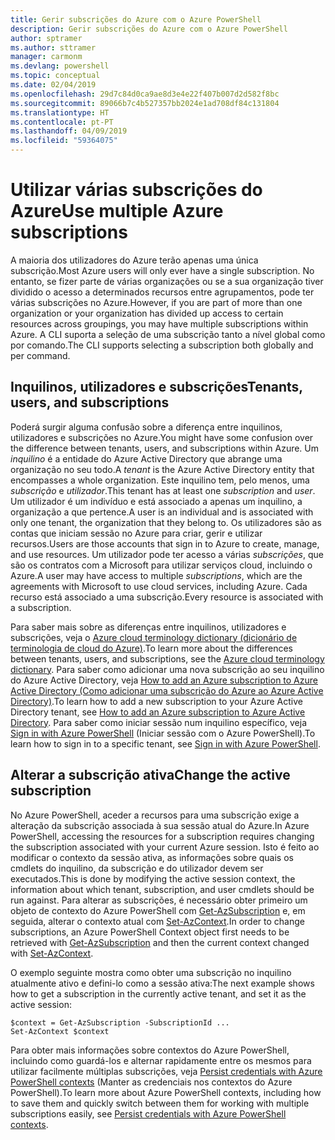 ```yaml
---
title: Gerir subscrições do Azure com o Azure PowerShell
description: Gerir subscrições do Azure com o Azure PowerShell
author: sptramer
ms.author: sttramer
manager: carmonm
ms.devlang: powershell
ms.topic: conceptual
ms.date: 02/04/2019
ms.openlocfilehash: 29d7c84d0ca9ae8d3e4e22f407b007d2d582f8bc
ms.sourcegitcommit: 89066b7c4b527357bb2024e1ad708df84c131804
ms.translationtype: HT
ms.contentlocale: pt-PT
ms.lasthandoff: 04/09/2019
ms.locfileid: "59364075"
---
```

# <a name="use-multiple-azure-subscriptions"></a><span data-ttu-id="016d4-103">Utilizar várias subscrições do Azure</span><span class="sxs-lookup"><span data-stu-id="016d4-103">Use multiple Azure subscriptions</span></span>

<span data-ttu-id="016d4-104">A maioria dos utilizadores do Azure terão apenas uma única subscrição.</span><span class="sxs-lookup"><span data-stu-id="016d4-104">Most Azure users will only ever have a single subscription.</span></span> <span data-ttu-id="016d4-105">No entanto, se fizer parte de várias organizações ou se a sua organização tiver dividido o acesso a determinados recursos entre agrupamentos, pode ter várias subscrições no Azure.</span><span class="sxs-lookup"><span data-stu-id="016d4-105">However, if you are part of more than one organization or your organization has divided up access to certain resources across groupings, you may have multiple subscriptions within Azure.</span></span> <span data-ttu-id="016d4-106">A CLI suporta a seleção de uma subscrição tanto a nível global como por comando.</span><span class="sxs-lookup"><span data-stu-id="016d4-106">The CLI supports selecting a subscription both globally and per command.</span></span>

## <a name="tenants-users-and-subscriptions"></a><span data-ttu-id="016d4-107">Inquilinos, utilizadores e subscrições</span><span class="sxs-lookup"><span data-stu-id="016d4-107">Tenants, users, and subscriptions</span></span>

<span data-ttu-id="016d4-108">Poderá surgir alguma confusão sobre a diferença entre inquilinos, utilizadores e subscrições no Azure.</span><span class="sxs-lookup"><span data-stu-id="016d4-108">You might have some confusion over the difference between tenants, users, and subscriptions within Azure.</span></span> <span data-ttu-id="016d4-109">Um _inquilino_ é a entidade do Azure Active Directory que abrange uma organização no seu todo.</span><span class="sxs-lookup"><span data-stu-id="016d4-109">A _tenant_ is the Azure Active Directory entity that encompasses a whole organization.</span></span> <span data-ttu-id="016d4-110">Este inquilino tem, pelo menos, uma _subscrição_ e _utilizador_.</span><span class="sxs-lookup"><span data-stu-id="016d4-110">This tenant has at least one _subscription_ and _user_.</span></span> <span data-ttu-id="016d4-111">Um utilizador é um indivíduo e está associado a apenas um inquilino, a organização a que pertence.</span><span class="sxs-lookup"><span data-stu-id="016d4-111">A user is an individual and is associated with only one tenant, the organization that they belong to.</span></span> <span data-ttu-id="016d4-112">Os utilizadores são as contas que iniciam sessão no Azure para criar, gerir e utilizar recursos.</span><span class="sxs-lookup"><span data-stu-id="016d4-112">Users are those accounts that sign in to Azure to create, manage, and use resources.</span></span>
<span data-ttu-id="016d4-113">Um utilizador pode ter acesso a várias _subscrições_, que são os contratos com a Microsoft para utilizar serviços cloud, incluindo o Azure.</span><span class="sxs-lookup"><span data-stu-id="016d4-113">A user may have access to multiple _subscriptions_, which are the agreements with Microsoft to use cloud services, including Azure.</span></span> <span data-ttu-id="016d4-114">Cada recurso está associado a uma subscrição.</span><span class="sxs-lookup"><span data-stu-id="016d4-114">Every resource is associated with a subscription.</span></span>

<span data-ttu-id="016d4-115">Para saber mais sobre as diferenças entre inquilinos, utilizadores e subscrições, veja o [Azure cloud terminology dictionary (dicionário de terminologia de cloud do Azure)](/azure/azure-glossary-cloud-terminology).</span><span class="sxs-lookup"><span data-stu-id="016d4-115">To learn more about the differences between tenants, users, and subscriptions, see the [Azure cloud terminology dictionary](/azure/azure-glossary-cloud-terminology).</span></span>  <span data-ttu-id="016d4-116">Para saber como adicionar uma nova subscrição ao seu inquilino do Azure Active Directory, veja [How to add an Azure subscription to Azure Active Directory (Como adicionar uma subscrição do Azure ao Azure Active Directory)](/azure/active-directory/active-directory-how-subscriptions-associated-directory).</span><span class="sxs-lookup"><span data-stu-id="016d4-116">To learn how to add a new subscription to your Azure Active Directory tenant, see [How to add an Azure subscription to Azure Active Directory](/azure/active-directory/active-directory-how-subscriptions-associated-directory).</span></span>
<span data-ttu-id="016d4-117">Para saber como iniciar sessão num inquilino específico, veja [Sign in with Azure PowerShell](/powershell/azure/authenticate-azureps) (Iniciar sessão com o Azure PowerShell).</span><span class="sxs-lookup"><span data-stu-id="016d4-117">To learn how to sign in to a specific tenant, see [Sign in with Azure PowerShell](/powershell/azure/authenticate-azureps).</span></span>

## <a name="change-the-active-subscription"></a><span data-ttu-id="016d4-118">Alterar a subscrição ativa</span><span class="sxs-lookup"><span data-stu-id="016d4-118">Change the active subscription</span></span>

<span data-ttu-id="016d4-119">No Azure PowerShell, aceder a recursos para uma subscrição exige a alteração da subscrição associada à sua sessão atual do Azure.</span><span class="sxs-lookup"><span data-stu-id="016d4-119">In Azure PowerShell, accessing the resources for a subscription requires changing the subscription associated with your current Azure session.</span></span>
<span data-ttu-id="016d4-120">Isto é feito ao modificar o contexto da sessão ativa, as informações sobre quais os cmdlets do inquilino, da subscrição e do utilizador devem ser executados.</span><span class="sxs-lookup"><span data-stu-id="016d4-120">This is done by modifying the active session context, the information about which tenant, subscription, and user cmdlets should be run against.</span></span>
<span data-ttu-id="016d4-121">Para alterar as subscrições, é necessário obter primeiro um objeto de contexto do Azure PowerShell com [Get-AzSubscription](/powershell/module/az.accounts/get-azsubscription) e, em seguida, alterar o contexto atual com [Set-AzContext](/powershell/module/az.accounts/set-azcontext).</span><span class="sxs-lookup"><span data-stu-id="016d4-121">In order to change subscriptions, an Azure PowerShell Context object first needs to be retrieved with [Get-AzSubscription](/powershell/module/az.accounts/get-azsubscription) and then the current context changed with [Set-AzContext](/powershell/module/az.accounts/set-azcontext).</span></span>

<span data-ttu-id="016d4-122">O exemplo seguinte mostra como obter uma subscrição no inquilino atualmente ativo e defini-lo como a sessão ativa:</span><span class="sxs-lookup"><span data-stu-id="016d4-122">The next example shows how to get a subscription in the currently active tenant, and set it as the active session:</span></span>

```powershell-interactive
$context = Get-AzSubscription -SubscriptionId ...
Set-AzContext $context
```

<span data-ttu-id="016d4-123">Para obter mais informações sobre contextos do Azure PowerShell, incluindo como guardá-los e alternar rapidamente entre os mesmos para utilizar facilmente múltiplas subscrições, veja [Persist credentials with Azure PowerShell contexts](context-persistence.md) (Manter as credenciais nos contextos do Azure PowerShell).</span><span class="sxs-lookup"><span data-stu-id="016d4-123">To learn more about Azure PowerShell contexts, including how to save them and quickly switch between them for working with multiple subscriptions easily, see [Persist credentials with Azure PowerShell contexts](context-persistence.md).</span></span>
